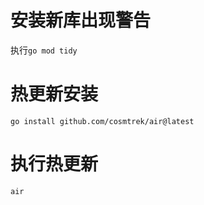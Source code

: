 # 安装新库出现警告
执行`go mod tidy`

# 热更新安装
```
go install github.com/cosmtrek/air@latest
```

# 执行热更新
```
air
```
